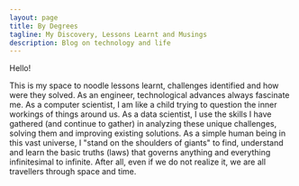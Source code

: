 ```yaml
---
layout: page
title: By Degrees
tagline: My Discovery, Lessons Learnt and Musings
description: Blog on technology and life
---
```


Hello! 

This is my space to noodle lessons learnt, challenges identified and how were they solved. As an engineer, technological advances always fascinate me. As a computer scientist, I am like a child trying to question the inner workings of things around us. As a data scientist, I use the skills I have gathered (and continue to gather) in analyzing these unique challenges, solving them and improving existing solutions. As a simple human being in this vast universe, I "stand on the shoulders of giants" to find, understand and learn the basic truths (laws) that governs anything and everything infinitesimal to infinite. After all, even if we do not realize it, we are all travellers through space and time. 

